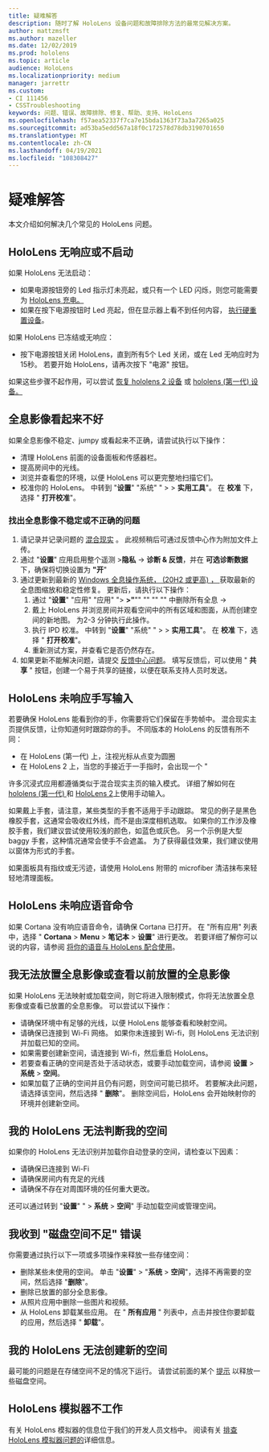 ```yaml
---
title: 疑难解答
description: 随时了解 HoloLens 设备问题和故障排除方法的最常见解决方案。
author: mattzmsft
ms.author: mazeller
ms.date: 12/02/2019
ms.prod: hololens
ms.topic: article
audience: HoloLens
ms.localizationpriority: medium
manager: jarrettr
ms.custom:
- CI 111456
- CSSTroubleshooting
keywords: 问题、错误、故障排除、修复、帮助、支持、HoloLens
ms.openlocfilehash: f57aea52337f7ca7e15bda1363f73a3a7265a025
ms.sourcegitcommit: ad53ba5edd567a18f0c172578d78db3190701650
ms.translationtype: MT
ms.contentlocale: zh-CN
ms.lasthandoff: 04/19/2021
ms.locfileid: "108308427"
---
```

# <a name="troubleshooting"></a>疑难解答

本文介绍如何解决几个常见的 HoloLens 问题。

## <a name="my-hololens-is-unresponsive-or-wont-start"></a>HoloLens 无响应或不启动

如果 HoloLens 无法启动：

- 如果电源按钮旁的 Led 指示灯未亮起，或只有一个 LED 闪烁，则您可能需要为 [HoloLens 充电。](hololens-recovery.md#charge-the-device)
- 如果在按下电源按钮时 Led 亮起，但在显示器上看不到任何内容， [执行硬重置设备](hololens-recovery.md#hard-reset-procedure)。

如果 HoloLens 已冻结或无响应：

- 按下电源按钮关闭 HoloLens，直到所有5个 Led 关闭，或在 Led 无响应时为15秒。 若要开始 HoloLens，请再次按下 "电源" 按钮。

如果这些步骤不起作用，可以尝试 [恢复 hololens 2 设备](hololens-recovery.md) 或 [hololens (第一代) 设备。](hololens1-recovery.md)

## <a name="holograms-dont-look-good"></a>全息影像看起来不好

如果全息影像不稳定、jumpy 或看起来不正确，请尝试执行以下操作：

- 清理 HoloLens 前面的设备面板和传感器栏。
- 提高房间中的光线。
- 浏览并查看您的环境，以便 HoloLens 可以更完整地扫描它们。
- 校准你的 HoloLens。 中转到 "**设置**" "系统" "  >    >  **实用工具**"。 在 **校准** 下，选择 " **打开校准**"。
 
### <a name="reporting-issues-where-holograms-are-unstable-or-dont-look-right"></a>找出全息影像不稳定或不正确的问题
 
1. 请记录并记录问题的 [混合现实](holographic-photos-and-videos.md#capture-a-mixed-reality-video) 。 此视频稍后可通过反馈中心作为附加文件上传。  
1. 通过 "**设置**" 应用启用整个遥测 >**隐私**  ->  **诊断 & 反馈**，并在 **可选诊断数据** 下，确保将切换设置为 **"开**"
1. 通过更新到最新的 [Windows 全息操作系统， (20H2 或更高) ， ](hololens-release-notes.md#windows-holographic-version-20h2)获取最新的全息图缩放和稳定性修复。 更新后，请执行以下操作：
    1. 通过 "**设置**" "应用" "应用" "> **>"**"" "" "" "" 中删除所有全息  ->   
    1. 戴上 HoloLens 并浏览房间并观看空间中的所有区域和图面，从而创建空间的新地图。 为2-3 分钟执行此操作。
    1. 执行 IPD 校准。 中转到 "**设置**" "系统" "  >    >  **实用工具**"。 在 **校准** 下，选择 " **打开校准**"。
    1. 重新测试方案，并查看它是否仍然存在。
1. 如果更新不能解决问题，请提交 [反馈中心问题](hololens-feedback.md)。 填写反馈后，可以使用 " **共享** " 按钮，创建一个易于共享的链接，以便在联系支持人员时发送。

## <a name="hololens-doesnt-respond-to-hand-input"></a>HoloLens 未响应手写输入

若要确保 HoloLens 能看到你的手，你需要将它们保留在手势帧中。  混合现实主页提供反馈，让你知道何时跟踪你的手。  不同版本的 HoloLens 的反馈有所不同：
- 在 HoloLens (第一代) 上，注视光标从点变为圆圈
- 在 HoloLens 2 上，当您的手接近于一手指时，会出现一个 "

许多沉浸式应用都遵循类似于混合现实主页的输入模式。  详细了解如何在 [hololens (第一代) ](hololens1-basic-usage.md#use-hololens-with-your-hands) 和 [HoloLens 2](hololens2-basic-usage.md#the-hand-tracking-frame)上使用手动输入。

如果戴上手套，请注意，某些类型的手套不适用于手动跟踪。  常见的例子是黑色橡胶手套，这通常会吸收红外线，而不是由深度相机选取。  如果你的工作涉及橡胶手套，我们建议尝试使用较浅的颜色，如蓝色或灰色。  另一个示例是大型 baggy 手套，这种情况通常会使手不会遮盖。 为了获得最佳效果，我们建议使用以窗体为形式的手套。

如果面板具有指纹或无污迹，请使用 HoloLens 附带的 microfiber 清洁抹布来轻轻地清理面板。

## <a name="hololens-doesnt-respond-to-my-voice-commands"></a>HoloLens 未响应语音命令

如果 Cortana 没有响应语音命令，请确保 Cortana 已打开。 在 "所有应用" 列表中，选择 " **Cortana**  >  **Menu**  >  **笔记本**  >  **设置**" 进行更改。 若要详细了解你可以说的内容，请参阅 [将你的语音与 HoloLens 配合使用](hololens-cortana.md)。

## <a name="i-cant-place-holograms-or-see-holograms-that-i-previously-placed"></a>我无法放置全息影像或查看以前放置的全息影像

如果 HoloLens 无法映射或加载空间，则它将进入限制模式，你将无法放置全息影像或查看已放置的全息影像。 可以尝试以下操作：

- 请确保环境中有足够的光线，以便 HoloLens 能够查看和映射空间。
- 请确保已连接到 Wi-Fi 网络。 如果你未连接到 Wi-fi，则 HoloLens 无法识别并加载已知的空间。
- 如果需要创建新空间，请连接到 Wi-fi，然后重启 HoloLens。
- 若要查看正确的空间是否处于活动状态，或要手动加载空间，请参阅 **设置**  >  **系统**  >  **空间**。
- 如果加载了正确的空间并且仍有问题，则空间可能已损坏。 若要解决此问题，请选择该空间，然后选择 " **删除**"。 删除空间后，HoloLens 会开始映射你的环境并创建新空间。

## <a name="my-hololens-cant-tell-what-space-im-in"></a>我的 HoloLens 无法判断我的空间

如果你的 HoloLens 无法识别并加载你自动登录的空间，请检查以下因素：

- 请确保已连接到 Wi-Fi
- 请确保房间内有充足的光线
- 请确保不存在对周围环境的任何重大更改。

还可以通过转到 "**设置**" "  >  **系统**  >  **空间**" 手动加载空间或管理空间。

## <a name="im-getting-a-low-disk-space-error"></a>我收到 "磁盘空间不足" 错误

你需要通过执行以下一项或多项操作来释放一些存储空间：

- 删除某些未使用的空间。 单击 "**设置**"  >  "**系统**  >  **空间**"，选择不再需要的空间，然后选择 "**删除**"。
- 删除已放置的部分全息影像。
- 从照片应用中删除一些图片和视频。
- 从 HoloLens 卸载某些应用。 在 " **所有应用** " 列表中，点击并按住你要卸载的应用，然后选择 " **卸载**"。

## <a name="my-hololens-cant-create-a-new-space"></a>我的 HoloLens 无法创建新的空间

最可能的问题是在存储空间不足的情况下运行。 请尝试前面的某个 [提示](#im-getting-a-low-disk-space-error) 以释放一些磁盘空间。

## <a name="the-hololens-emulator-isnt-working"></a>HoloLens 模拟器不工作

有关 HoloLens 模拟器的信息位于我们的开发人员文档中。  阅读有关 [排查 HoloLens 模拟器问题的](https://docs.microsoft.com/windows/mixed-reality/using-the-hololens-emulator#troubleshooting)详细信息。
